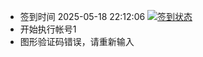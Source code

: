 - 签到时间 2025-05-18 22:12:06 [![签到状态](https://github.com/zdu2022/189cloud/actions/workflows/main.yml/badge.svg?branch=main)](https://github.com/zdu2022/189cloud/actions/workflows/main.yml)
- 开始执行帐号1
- 图形验证码错误，请重新输入
